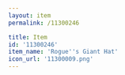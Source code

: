 ```yaml
---
layout: item
permalink: /11300246

title: Item
id: '11300246'
item_name: 'Rogue''s Giant Hat'
icon_url: '11300009.png'
---
```

